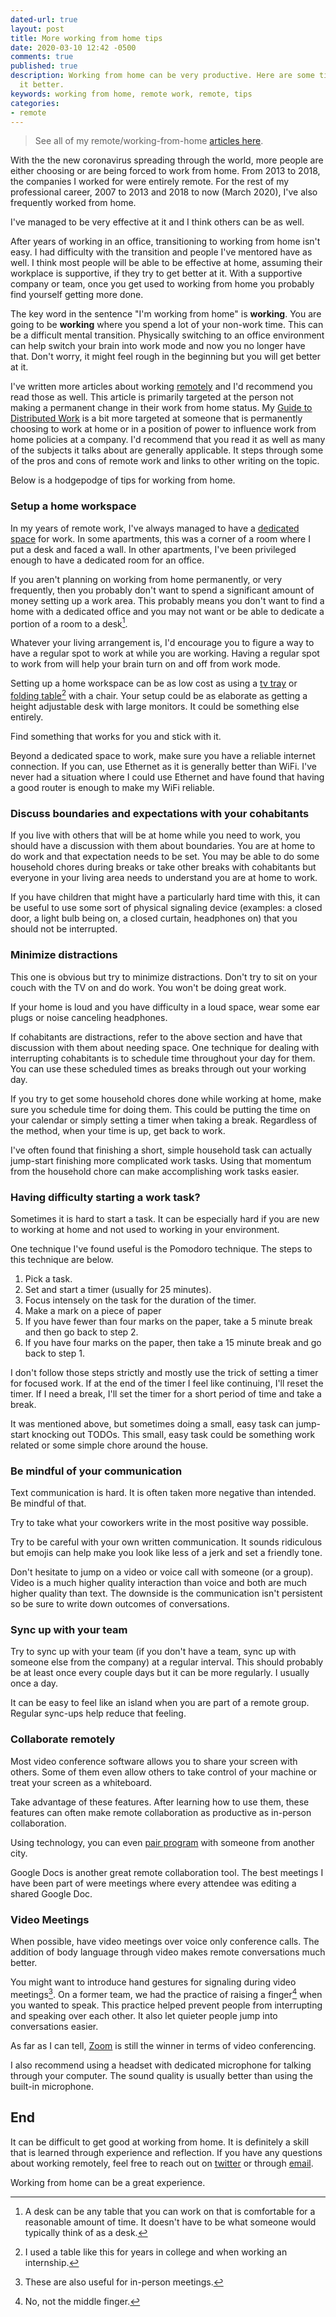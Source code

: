 ```yaml
---
dated-url: true
layout: post
title: More working from home tips
date: 2020-03-10 12:42 -0500
comments: true
published: true
description: Working from home can be very productive. Here are some tips for making
  it better.
keywords: working from home, remote work, remote, tips
categories:
- remote
---
```


> See all of my remote/working-from-home [articles here](/blog/categories/remote/).

With the the new coronavirus spreading through the world, more people are either choosing or are being forced to work from home.
From 2013 to 2018, the companies I worked for were entirely remote.
For the rest of my professional career, 2007 to 2013 and 2018 to now (March 2020), I've also frequently worked from home.

I've managed to be very effective at it and I think others can be as well.

After years of working in an office, transitioning to working from home isn't easy.
I had difficulty with the transition and people I've mentored have as well.
I think most people will be able to be effective at home, assuming their workplace is supportive, if they try to get better at it.
With a supportive company or team, once you get used to working from home you probably find yourself getting more done.

The key word in the sentence "I'm working from home" is **working**.
You are going to be **working** where you spend a lot of your non-work time.
This can be a difficult mental transition.
Physically switching to an office environment can help switch your brain into work mode and now you no longer have that.
Don't worry, it might feel rough in the beginning but you will get better at it.

I've written more articles about working [remotely](/blog/categories/remote/) and I'd recommend you read those as well.
This article is primarily targeted at the person not making a permanent change in their work from home status.
My [Guide to Distributed Work](/blog/2017/10/31/a-guide-to-distributed-work/) is a bit more targeted at someone that is permanently choosing to work at home or in a position of power to influence work from home policies at a company.
I'd recommend that you read it as well as many of the subjects it talks about are generally applicable.
It steps through some of the pros and cons of remote work and links to other writing on the topic.

Below is a hodgepodge of tips for working from home.

### Setup a home workspace

In my years of remote work, I've always managed to have a [dedicated space](/blog/2015/03/31/my-home-work-space/) for work.
In some apartments, this was a corner of a room where I put a desk and faced a wall.
In other apartments, I've been privileged enough to have a dedicated room for an office.

If you aren't planning on working from home permanently, or very frequently, then you probably don't want to spend a significant amount of money setting up a work area.
This probably means you don't want to find a home with a dedicated office and you may not want or be able to dedicate a portion of a room to a desk[^1].

[^1]: A desk can be any table that you can work on that is comfortable for a reasonable amount of time. It doesn't have to be what someone would typically think of as a desk.

Whatever your living arrangement is, I'd encourage you to figure a way to have a regular spot to work at while you are working.
Having a regular spot to work from will help your brain turn on and off from work mode.

Setting up a home workspace can be as low cost as using a [tv tray](https://www.amazon.com/Folding-Holder-Height-Adjustments-Original/dp/B01LZPMFW9/) or [folding table](https://www.amazon.com/Lifetime-80251-Adjustable-Folding-Granite/dp/B0074HYWFG/)[^2] with a chair.
Your setup could be as elaborate as getting a height adjustable desk with large monitors.
It could be something else entirely.

[^2]: I used a table like this for years in college and when working an internship.

Find something that works for you and stick with it.

Beyond a dedicated space to work, make sure you have a reliable internet connection.
If you can, use Ethernet as it is generally better than WiFi.
I've never had a situation where I could use Ethernet and have found that having a good router is enough to make my WiFi reliable.

### Discuss boundaries and expectations with your cohabitants

If you live with others that will be at home while you need to work, you should have a discussion with them about boundaries.
You are at home to do work and that expectation needs to be set.
You may be able to do some household chores during breaks or take other breaks with cohabitants but everyone in your living area needs to understand you are at home to work.

If you have children that might have a particularly hard time with this, it can be useful to use some sort of physical signaling device (examples: a closed door, a light bulb being on, a closed curtain, headphones on) that you should not be interrupted.

### Minimize distractions

This one is obvious but try to minimize distractions.
Don't try to sit on your couch with the TV on and do work.
You won't be doing great work.

If your home is loud and you have difficulty in a loud space, wear some ear plugs or noise canceling headphones.

If cohabitants are distractions, refer to the above section and have that discussion with them about needing space.
One technique for dealing with interrupting cohabitants is to schedule time throughout your day for them.
You can use these scheduled times as breaks through out your working day.

If you try to get some household chores done while working at home, make sure you schedule time for doing them.
This could be putting the time on your calendar or simply setting a timer when taking a break.
Regardless of the method, when your time is up, get back to work.

I've often found that finishing a short, simple household task can actually jump-start finishing more complicated work tasks.
Using that momentum from the household chore can make accomplishing work tasks easier.

### Having difficulty starting a work task?

Sometimes it is hard to start a task.
It can be especially hard if you are new to working at home and not used to working in your environment.

One technique I've found useful is the Pomodoro technique.
The steps to this technique are below.

1. Pick a task.
1. Set and start a timer (usually for 25 minutes).
1. Focus intensely on the task for the duration of the timer.
1. Make a mark on a piece of paper
1. If you have fewer than four marks on the paper, take a 5 minute break and then go back to step 2.
1. If you have four marks on the paper, then take a 15 minute break and go back to step 1.

I don't follow those steps strictly and mostly use the trick of setting a timer for focused work.
If at the end of the timer I feel like continuing, I'll reset the timer.
If I need a break, I'll set the timer for a short period of time and take a break.

It was mentioned above, but sometimes doing a small, easy task can jump-start knocking out TODOs.
This small, easy task could be something work related or some simple chore around the house.

### Be mindful of your communication

Text communication is hard.
It is often taken more negative than intended.
Be mindful of that.

Try to take what your coworkers write in the most positive way possible.

Try to be careful with your own written communication.
It sounds ridiculous but emojis can help make you look like less of a jerk and set a friendly tone.

Don't hesitate to jump on a video or voice call with someone (or a group).
Video is a much higher quality interaction than voice and both are much higher quality than text.
The downside is the communication isn't persistent so be sure to write down outcomes of conversations.

### Sync up with your team

Try to sync up with your team (if you don't have a team, sync up with someone else from the company) at a regular interval.
This should probably be at least once every couple days but it can be more regularly.
I usually once a day.

It can be easy to feel like an island when you are part of a remote group.
Regular sync-ups help reduce that feeling.

### Collaborate remotely

Most video conference software allows you to share your screen with others.
Some of them even allow others to take control of your machine or treat your screen as a whiteboard.

Take advantage of these features.
After learning how to use them, these features can often make remote collaboration as productive as in-person collaboration.

Using technology, you can even [pair program](/blog/2015/01/24/remote-pairing/) with someone from another city.

Google Docs is another great remote collaboration tool.
The best meetings I have been part of were meetings where every attendee was editing a shared Google Doc.

### Video Meetings

When possible, have video meetings over voice only conference calls.
The addition of body language through video makes remote conversations much better.

You might want to introduce hand gestures for signaling during video meetings[^3].
On a former team, we had the practice of raising a finger[^4] when you wanted to speak.
This practice helped prevent people from interrupting and speaking over each other.
It also let quieter people jump into conversations easier.

[^3]: These are also useful for in-person meetings.

[^4]: No, not the middle finger.

As far as I can tell, [Zoom](http://zoom.us/) is still the winner in terms of video conferencing.

I also recommend using a headset with dedicated microphone for talking through your computer.
The sound quality is usually better than using the built-in microphone.

## End

It can be difficult to get good at working from home.
It is definitely a skill that is learned through experience and reflection.
If you have any questions about working remotely, feel free to reach out on [twitter](https://twitter.com/jakemcc) or through [email](mailto:jake@jakemccrary.com).

Working from home can be a great experience.
